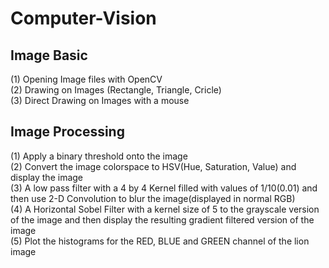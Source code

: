 # Computer-Vision

## Image Basic
(1) Opening Image files with OpenCV <br>
(2) Drawing on Images (Rectangle, Triangle, Cricle) <br>
(3) Direct Drawing on Images with a mouse <br>

## Image Processing
(1) Apply a binary threshold onto the image <br>
(2) Convert the image colorspace to HSV(Hue, Saturation, Value) and display the image <br>
(3) A low pass filter with a 4 by 4 Kernel filled with values of 1/10(0.01) and then use 2-D Convolution to blur the image(displayed in normal RGB) <br>
(4) A Horizontal Sobel Filter with a kernel size of 5 to the grayscale version of the image and then display the resulting gradient filtered version of the image <br>
(5) Plot the histograms for the RED, BLUE and GREEN channel of the lion image
